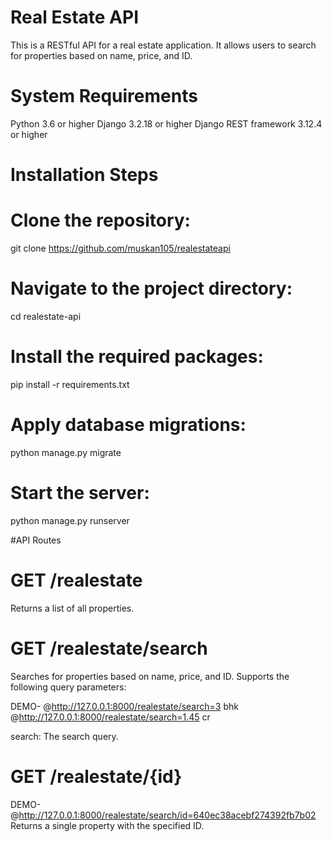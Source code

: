 # Real Estate API

This is a RESTful API for a real estate application. It allows users to search for properties based on name, price, and ID.

# System Requirements

Python 3.6 or higher
Django 3.2.18 or higher
Django REST framework 3.12.4 or higher

# Installation Steps

# Clone the repository:
git clone https://github.com/muskan105/realestateapi

# Navigate to the project directory:
cd realestate-api

# Install the required packages:
pip install -r requirements.txt

# Apply database migrations:
python manage.py migrate

# Start the server:
python manage.py runserver

#API Routes

# GET /realestate
Returns a list of all properties.

# GET /realestate/search
Searches for properties based on name, price, and ID. Supports the following query parameters:

DEMO- @http://127.0.0.1:8000/realestate/search=3 bhk
      @http://127.0.0.1:8000/realestate/search=1.45 cr

search: The search query.

# GET /realestate/{id}

DEMO- @http://127.0.0.1:8000/realestate/search/id=640ec38acebf274392fb7b02
Returns a single property with the specified ID.
